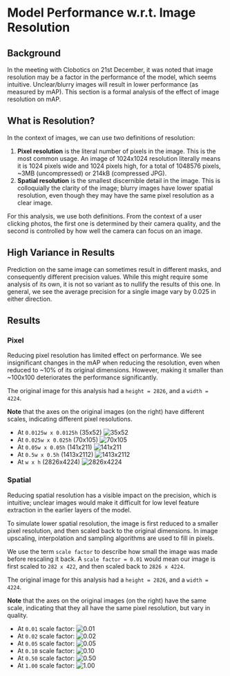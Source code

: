# Model Performance w.r.t. Image Resolution

## Background

In the meeting with Clobotics on 21st December, it was noted that image resolution may be a factor in the performance of the model, which seems intuitive. Unclear/blurry images will result in lower performance (as measured by mAP). This section is a formal analysis of the effect of image resolution on mAP.

## What is Resolution?

In the context of images, we can use two definitions of resolution:
1. **Pixel resolution** is the literal number of pixels in the image. This is the most common usage. An image of 1024x1024 resolution literally means it is 1024 pixels wide and 1024 pixels high, for a total of 1048576 pixels, ~3MB (uncompressed) or 214kB (compressed JPG).
2. **Spatial resolution** is the smallest discernible detail in the image. This is colloquially the clarity of the image; blurry images have lower spatial resolution, even though they may have the same pixel resolution as a clear image.

For this analysis, we use both definitions. From the context of a user clicking photos, the first one is determined by their camera quality, and the second is controlled by how well the camera can focus on an image.

## High Variance in Results

Prediction on the same image can sometimes result in different masks, and consequently different precision values. While this might require some analysis of its own, it is not so variant as to nullify the results of this one. In general, we see the average precision for a single image vary by 0.025 in either direction.

## Results

### Pixel

Reducing pixel resolution has limited effect on performance. We see insignificant changes in the mAP when reducing the resolution, even when reduced to ~10% of its original dimensions. However, making it smaller than ~100x100 deteriorates the performance significantly.

The original image for this analysis had a `height = 2826`, and a `width = 4224`.

**Note** that the axes on the original images (on the right) have different scales, indicating different pixel resolutions.

* At `0.0125w x 0.0125h` (35x52)
![35x52](./pixel/35x52.jpg)
* At `0.025w x 0.025h` (70x105)
![70x105](./pixel/70x105.jpg)
* At `0.05w x 0.05h` (141x211)
![141x211](./pixel/141x211.jpg)
* At `0.5w x 0.5h` (1413x2112)
![1413x2112](./pixel/1413x2112.jpg)
* At `w x h` (2826x4224)
![2826x4224](./pixel/2826x4224.jpg)

### Spatial

Reducing spatial resolution has a visible impact on the precision, which is intuitive; unclear images would make it difficult for low level feature extraction in the earlier layers of the model.

To simulate lower spatial resolution, the image is first reduced to a smaller pixel resolution, and then scaled back to the original dimensions. In image upscaling, interpolation and sampling algorithms are used to fill in pixels.

We use the term `scale factor` to describe how small the image was made before rescaling it back. A `scale factor = 0.01` would mean our image is first scaled to `282 x 422`, and then scaled back to `2826 x 4224`.

The original image for this analysis had a `height = 2826`, and a `width = 4224`.

**Note** that the axes on the original images (on the right) have the same scale, indicating that they all have the same pixel resolution, but vary in quality.

* At `0.01` scale factor:
![0.01](./spatial/0.01.jpg)
* At `0.02` scale factor:
![0.02](./spatial/0.02.jpg)
* At `0.05` scale factor:
![0.05](./spatial/0.05.jpg)
* At `0.10` scale factor:
![0.10](./spatial/0.10.jpg)
* At `0.50` scale factor:
![0.50](./spatial/0.50.jpg)
* At `1.00` scale factor:
![1.00](./spatial/1.00.jpg)
